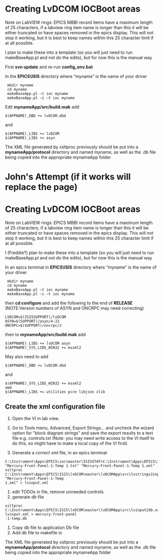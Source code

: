 # Creating LvDCOM IOCBoot areas

Note on LabVIEW rings: EPICS MBBI record items have a maximum length of 25 characters, if a labview ring item name is longer than this it will be either truncated or have spaces removed in the epics display. This will not stop it working, but it is best to keep names within this 25 character limit if at all possible.

I plan to make these into a template (so you will just need to run makeBaseApp.pl and not do the edits), but for now this is the manual way

First **svn update** and re-run **config_env.bat**

In the **EPICS\ISIS** directory where “myname” is the name of your driver

```
 mkdir myname
 cd myname
 makeBaseApp.pl –t ioc myname
 makeBaseApp.pl –i –t ioc myname
```

Edit **mynameApp/src/build.mak** add

```
$(APPNAME)_DBD += lvDCOM.dbd
```
and
```
$(APPNAME)_LIBS += lvDCOM 
$(APPNAME)_LIBS += asyn 
```

The XML file generated by xsltproc previously should be put into a **mynameApp/protocol** directory and named myname, as well as the .db file being copied into the appropriate mynameApp folder

# John's Attempt (if it works will replace the page)

# Creating LvDCOM IOCBoot areas

Note on LabVIEW rings: EPICS MBBI record items have a maximum length of 25 characters, if a labview ring item name is longer than this it will be either truncated or have spaces removed in the epics display. This will not stop it working, but it is best to keep names within this 25 character limit if at all possible.

I (Freddie?) plan to make these into a template (so you will just need to run makeBaseApp.pl and not do the edits), but for now this is the manual way

In an epics terminal in **EPICS\ISIS** directory where “myname” is the name of your driver

```
 mkdir myname
 cd myname
 makeBaseApp.pl –t ioc myname
 makeBaseApp.pl –i –t ioc myname
```

then **cd configure** and add the following to the end of **RELEASE** (NOTE:Version numbers of ASYN and ONCRPC may need correcting)

```
LVDCOM=$(ISISSUPPORT)/lvDCOM
ASYN=$(SUPPORT)/asyn/4-22
ONCRPC=$(SUPPORT)/oncrpc/2
```

then to **mynameApp/src/build.mak** add

```
$(APPNAME)_LIBS += lvDCOM asyn
$(APPNAME)_SYS_LIBS_WIN32 += msxml2
```

May also need to add

```
$(APPNAME)_DBD += lvDCOM.dbd
```

and 
```
$(APPNAME)_SYS_LIBS_WIN32 += msxml2
amd
$(APPNAME)_LIBS += utilities pcre libjson zlib
```

## Create the xml configuration file

1. Open the VI in lab view.
1. Go to Tools menu, Advanced, Export Strings... and uncheck the wizard option for "block diagram strings" and save the export results to a text file e.g. controls.txt (Note: you may need write access to the VI itself to do this, so might have to make a local copy of the VI first)

1. Generate a correct xml file, in an epics terminal

```
C:\Instrument\Apps\EPICS\ioc\master\ISISSTAT>C:\Instrument\Apps\EPICS\ISIS\lvDCOM\master\lvDCOMApp\src\fix_xml.cmd
"Mercury-Front-Panel-1-Temp 1.txt" "Mercury-Front-Panel-1-Temp 1.xml"
xsltproc C:\Instrument\Apps\EPICS\ISIS\lvDCOM\master\lvDCOMApp\src\lvstrings2input.xsl "Mercury-Front-Panel-1-Temp
1.xml" > lvinput.xml
```

1. edit TODOs in file, remove unneeded controls
1. generate db file
```
xsltproc C:\Instrument\Apps\EPICS\ISIS\lvDCOM\master\lvDCOMApp\src\lvinput2db.xsl lvinput.xml > mercury-front-panel
-1-temp.db
```
1. Copy db file to application Db file
1. Add db file to makefile in

The XML file generated by xsltproc previously should be put into a **mynameApp/protocol** directory and named myname, as well as the .db file being copied into the appropriate mynameApp folder


